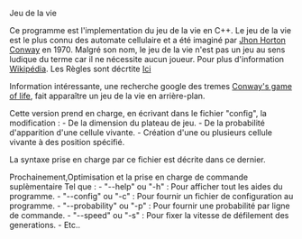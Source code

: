 Jeu de la vie

Ce programme est l'implementation du jeu de la vie en C++.
Le jeu de la vie est le plus connu des automate cellulaire et a été imaginé par <a href="https://fr.wikipedia.org/wiki/John_Horton_Conway">Jhon Horton Conway</a> en 1970.
Malgré son nom, le jeu de la vie n'est pas un jeu au sens ludique du terme car il ne nécessite aucun joueur.
Pour plus d'information <a href="https://fr.wikipedia.org/wiki/Jeu_de_la_vie">Wikipédia</a>.
Les Règles sont décrtite <a href="https://fr.wikipedia.org/wiki/Jeu_de_la_vie#R%C3%A8gles">Ici</a>

Information intéressante, une recherche google des tremes <a href="https://www.google.com/search?q=conway%27s+game+of+life">Conway's game of life</a>, fait apparaître un jeu de la vie en arrière-plan.

Cette version prend en charge, en écrivant dans le fichier "config", la modification :
	- De la dimension du plateau de jeu.
	- De la probabilité d'apparition d'une cellule vivante.
	- Création d'une ou plusieurs cellule vivante à des position spécifié.

La syntaxe prise en charge par ce fichier est décrite dans ce dernier.

Prochainement,Optimisation et la prise en charge de commande suplèmentaire Tel que :
	- "--help" ou "-h" 			: Pour afficher tout les aides du programme.
	- "--config" ou "-c"		: Pour fournir un fichier de configuration au programme.
	- "--probability" ou "-p" 	: Pour fournir une probabilité par ligne de commande.
	- "--speed" ou "-s" 		: Pour fixer la vitesse de défilement des generations.
	- Etc..